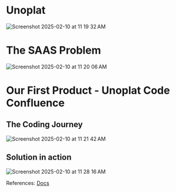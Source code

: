 # Unoplat

![Screenshot 2025-02-10 at 11 19 32 AM](https://github.com/user-attachments/assets/f1daf06c-6619-4e4b-8445-49807bb85293)

# The SAAS Problem 
![Screenshot 2025-02-10 at 11 20 06 AM](https://github.com/user-attachments/assets/f8c4c588-391d-4ad1-afca-17d3c78183e1)

# Our First Product - Unoplat Code Confluence

## The Coding Journey 

![Screenshot 2025-02-10 at 11 21 42 AM](https://github.com/user-attachments/assets/a25e3eaf-a87c-41e8-8f7d-1f516588e607)

## Solution in action

![Screenshot 2025-02-10 at 11 28 16 AM](https://github.com/user-attachments/assets/a6416493-ddf3-4bc0-bfa5-8bd20c956740)

References: [Docs](https://docs.unoplat.io) 

